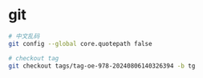 # git

```sh
# 中文乱码
git config --global core.quotepath false
```

```sh
# checkout tag
git checkout tags/tag-oe-978-20240806140326394 -b tg
```
